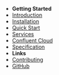 - **Getting Started**
- [Introduction](/documentation.md)
- [Installation](/installation.md)
- [Quick Start](/quick-start.md)
- [Services](/services.md)
- [Confluent Cloud](/confluent-cloud.md)
- [Specification](/specification.md)
- **Links**
- [Contributing](https://github.com/devshawn/kafka-gitops/blob/master/CONTRIBUTING.md)
- [GitHub](https://github.com/devshawn/kafka-gitops)